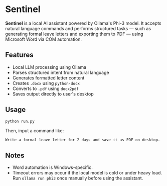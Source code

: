 # Sentinel

**Sentinel** is a local AI assistant powered by Ollama's Phi-3 model. It accepts natural language commands and performs structured tasks — such as generating formal leave letters and exporting them to PDF — using Microsoft Word via COM automation.

## Features

- Local LLM processing using Ollama 
- Parses structured intent from natural language
- Generates formatted letter content
- Creates `.docx` using `python-docx`
- Converts to `.pdf` using `docx2pdf`
- Saves output directly to user's desktop

## Usage

```bash
python run.py
````

Then, input a command like:

```
Write a formal leave letter for 2 days and save it as PDF on desktop.
```

## Notes

* Word automation is Windows-specific.
* Timeout errors may occur if the local model is cold or under heavy load. Run `ollama run phi3` once manually before using the assistant.
